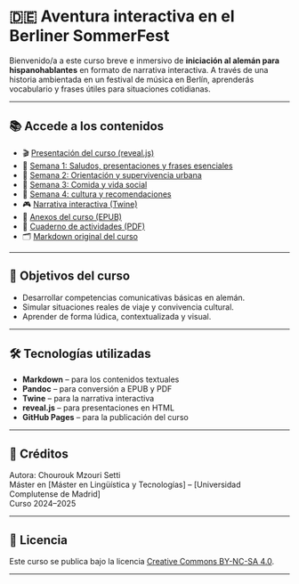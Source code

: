 # 🇩🇪 Aventura interactiva en el Berliner SommerFest

Bienvenido/a a este curso breve e inmersivo de **iniciación al alemán para hispanohablantes** en formato de narrativa interactiva. A través de una historia ambientada en un festival de música en Berlín, aprenderás vocabulario y frases útiles para situaciones cotidianas.

---

## 📚 Accede a los contenidos

- 🎬 [Presentación del curso (reveal.js)](presentacion.html)
- 📘 [Semana 1: Saludos, presentaciones y frases esenciales](semana1.html)
- 📘 [Semana 2: Orientación y supervivencia urbana](semana2.html)
- 📘 [Semana 3: Comida y vida social](semana3.html)
- 📘 [Semana 4: cultura y recomendaciones](semana4.html)
- 🎮 [Narrativa interactiva (Twine)](twine.html)
- 📘 [Anexos del curso (EPUB)](anexos.epub)
- 📝 [Cuaderno de actividades (PDF)](ejercicios.pdf)
- 🗂️ [Markdown original del curso](anexos.epub)

---

## 🎯 Objetivos del curso

- Desarrollar competencias comunicativas básicas en alemán.
- Simular situaciones reales de viaje y convivencia cultural.
- Aprender de forma lúdica, contextualizada y visual.

---

## 🛠️ Tecnologías utilizadas

- **Markdown** – para los contenidos textuales
- **Pandoc** – para conversión a EPUB y PDF
- **Twine** – para la narrativa interactiva
- **reveal.js** – para presentaciones en HTML
- **GitHub Pages** – para la publicación del curso

---

## 📝 Créditos

Autora: Chourouk Mzouri Setti  
Máster en [Máster en Lingüística y Tecnologías] – [Universidad Complutense de Madrid]  
Curso 2024–2025

---

## 📄 Licencia

Este curso se publica bajo la licencia [Creative Commons BY-NC-SA 4.0](https://creativecommons.org/licenses/by-nc-sa/4.0/).

---

